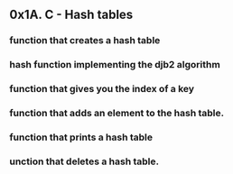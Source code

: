 ## 0x1A. C - Hash tables
### function that creates a hash table
### hash function implementing the djb2 algorithm
### function that gives you the index of a key
###  function that adds an element to the hash table.
###  function that prints a hash table
### unction that deletes a hash table.
